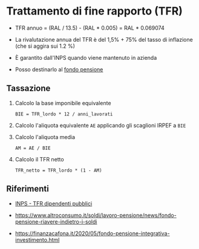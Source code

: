  

# Trattamento di fine rapporto (TFR)

- TFR annuo = (RAL / 13.5) - (RAL * 0.005) = RAL * 0.069074


-  La rivalutazione annua del TFR è del 1,5% + 75% del tasso di inflazione (che si aggira sui 1.2 %)
-  È garantito dall'INPS quando viene mantenuto in azienda
- Posso destinarlo al [fondo pensione](fondo-pensione.md)

## Tassazione

1. Calcolo la base imponibile equivalente

   ```
   BIE = TFR_lordo * 12 / anni_lavorati
   ```

2. Calcolo l'aliquota equivalente `AE` applicando gli scaglioni IRPEF a `BIE`

3. Calcolo l'aliquota media

   ```
   AM = AE / BIE
   ```

4. Calcolo il TFR netto

   ```
   TFR_netto = TFR_lordo * (1 - AM)
   ```

## Riferimenti

- [INPS - TFR dipendenti pubblici](https://www.inps.it/prestazioni-servizi/il-trattamento-di-fine-rapporto-tfr-per-i-dipendenti-pubblici)

- <https://www.altroconsumo.it/soldi/lavoro-pensione/news/fondo-pensione-riavere-indietro-i-soldi>
- <https://finanzacafona.it/2020/05/fondo-pensione-integrativa-investimento.html>

